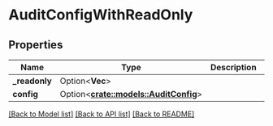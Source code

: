 # AuditConfigWithReadOnly

## Properties

Name | Type | Description | Notes
------------ | ------------- | ------------- | -------------
**_readonly** | Option<**Vec<String>**> |  | [optional]
**config** | Option<[**crate::models::AuditConfig**](AuditConfig.md)> |  | [optional]

[[Back to Model list]](../README.md#documentation-for-models) [[Back to API list]](../README.md#documentation-for-api-endpoints) [[Back to README]](../README.md)


